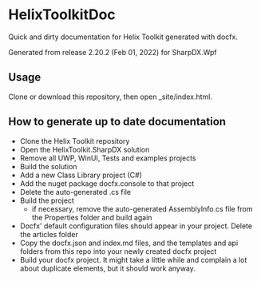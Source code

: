 # HelixToolkitDoc

Quick and dirty documentation for Helix Toolkit generated with docfx.

Generated from release 2.20.2 (Feb 01, 2022) for SharpDX.Wpf

## Usage

Clone or download this repository, then open _site/index.html.

## How to generate up to date documentation

- Clone the Helix Toolkit repository
- Open the HelixToolkit.SharpDX solution
- Remove all UWP, WinUI, Tests and examples projects
- Build the solution
- Add a new Class Library project (C#)
- Add the nuget package docfx.console to that project
- Delete the auto-generated .cs file
- Build the project
  - if necessary, remove the auto-generated AssemblyInfo.cs file from the Properties folder and build again
- Docfx' default configuration files should appear in your project. Delete the articles folder
- Copy the docfx.json and index.md files, and the templates and api folders from this repo into your newly created docfx project
- Build your docfx project. It might take a little while and complain a lot about duplicate elements, but it should work anyway.
